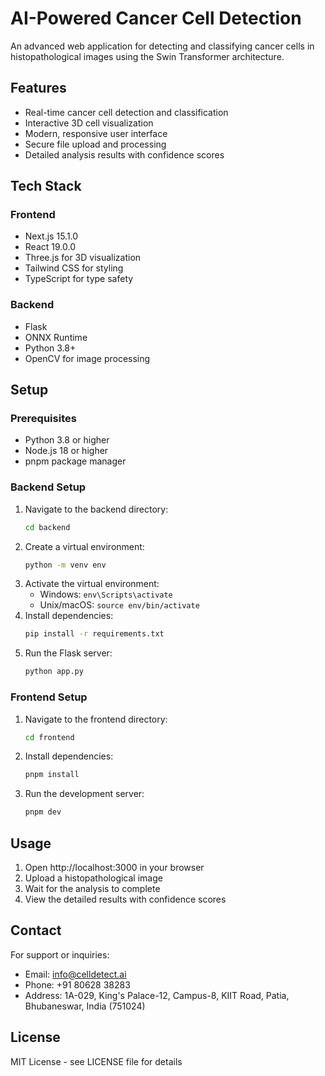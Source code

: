 # AI-Powered Cancer Cell Detection

An advanced web application for detecting and classifying cancer cells in histopathological images using the Swin Transformer architecture.

## Features

- Real-time cancer cell detection and classification
- Interactive 3D cell visualization
- Modern, responsive user interface
- Secure file upload and processing
- Detailed analysis results with confidence scores

## Tech Stack

### Frontend
- Next.js 15.1.0
- React 19.0.0
- Three.js for 3D visualization
- Tailwind CSS for styling
- TypeScript for type safety

### Backend
- Flask
- ONNX Runtime
- Python 3.8+
- OpenCV for image processing

## Setup

### Prerequisites
- Python 3.8 or higher
- Node.js 18 or higher
- pnpm package manager

### Backend Setup
1. Navigate to the backend directory:
   ```bash
   cd backend
   ```
2. Create a virtual environment:
   ```bash
   python -m venv env
   ```
3. Activate the virtual environment:
   - Windows: `env\Scripts\activate`
   - Unix/macOS: `source env/bin/activate`
4. Install dependencies:
   ```bash
   pip install -r requirements.txt
   ```
5. Run the Flask server:
   ```bash
   python app.py
   ```

### Frontend Setup
1. Navigate to the frontend directory:
   ```bash
   cd frontend
   ```
2. Install dependencies:
   ```bash
   pnpm install
   ```
3. Run the development server:
   ```bash
   pnpm dev
   ```

## Usage

1. Open http://localhost:3000 in your browser
2. Upload a histopathological image
3. Wait for the analysis to complete
4. View the detailed results with confidence scores

## Contact

For support or inquiries:
- Email: info@celldetect.ai
- Phone: +91 80628 38283
- Address: 1A-029, King's Palace-12, Campus-8, KIIT Road, Patia, Bhubaneswar, India (751024)

## License

MIT License - see LICENSE file for details 